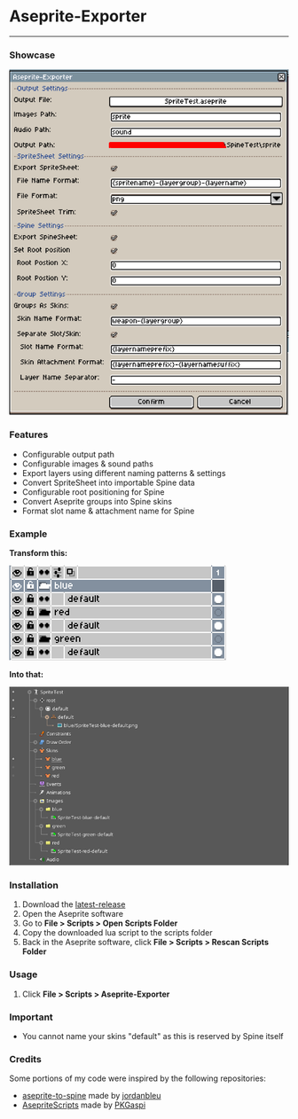 # Aseprite-Exporter
---
### Showcase
![showcase](media/showcase-v2.3.png)

### Features
- Configurable output path
- Configurable images & sound paths
- Export layers using different naming patterns & settings
- Convert SpriteSheet into importable Spine data
- Configurable root positioning for Spine
- Convert Aseprite groups into Spine skins
- Format slot name & attachment name for Spine

### Example
**Transform this:**

![aseprite-example](media/aseprite-example.png)

**Into that:**

![spine-example](media/spine-example.png)

### Installation
1. Download the [latest-release](https://github.com/RampantDespair/Aseprite-Exporter/releases)
2. Open the Aseprite software
3. Go to **File > Scripts > Open Scripts Folder**
4. Copy the downloaded lua script to the scripts folder
5. Back in the Aseprite software, click **File > Scripts > Rescan Scripts Folder**

### Usage
1. Click **File > Scripts > Aseprite-Exporter**

### Important
- You cannot name your skins "default" as this is reserved by Spine itself

### Credits
Some portions of my code were inspired by the following repositories:
- [aseprite-to-spine](https://github.com/jordanbleu/aseprite-to-spine) made by [jordanbleu](https://github.com/jordanbleu)
- [AsepriteScripts](https://github.com/PKGaspi/AsepriteScripts) made by [PKGaspi](https://github.com/PKGaspi)
